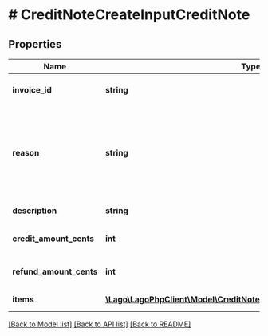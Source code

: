 # # CreditNoteCreateInputCreditNote

## Properties

Name | Type | Description | Notes
------------ | ------------- | ------------- | -------------
**invoice_id** | **string** | The invoice unique identifier, created by Lago. |
**reason** | **string** | The reason of the credit note creation. Possible values are &#x60;duplicated_charge&#x60;, &#x60;product_unsatisfactory&#x60;, &#x60;order_change&#x60;, &#x60;order_cancellation&#x60;, &#x60;fraudulent_charge&#x60; or &#x60;other&#x60;. | [optional]
**description** | **string** | The description of the credit note. | [optional]
**credit_amount_cents** | **int** | The total amount to be credited on the customer balance. | [optional]
**refund_amount_cents** | **int** | The total amount to be refunded to the customer. | [optional]
**items** | [**\Lago\LagoPhpClient\Model\CreditNoteCreateInputCreditNoteItemsInner[]**](CreditNoteCreateInputCreditNoteItemsInner.md) | The list of credit note&#39;s items. |

[[Back to Model list]](../../README.md#models) [[Back to API list]](../../README.md#endpoints) [[Back to README]](../../README.md)
